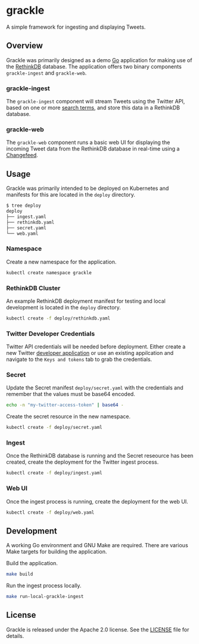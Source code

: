 # grackle

A simple framework for ingesting and displaying Tweets.

## Overview

Grackle was primarily designed as a demo [Go](https://golang.org/) application for making use of the
[RethinkDB](https://www.rethinkdb.com/) database. The application offers two binary components `grackle-ingest`
and `grackle-web`.

### grackle-ingest

The `grackle-ingest` component will stream Tweets using the Twitter API, based on one or more [search terms][twitter_api_track],
and store this data in a RethinkDB database.

### grackle-web

The `grackle-web` component runs a basic web UI for displaying the incoming Tweet data from the RethinkDB database in
real-time using a [Changefeed][rethink_changefeed].

## Usage

Grackle was primarily intended to be deployed on Kubernetes and manifests for this are located in the `deploy` directory.

```bash
$ tree deploy
deploy
├── ingest.yaml
├── rethinkdb.yaml
├── secret.yaml
└── web.yaml
```

### Namespace

Create a new namespace for the application.

```bash
kubectl create namespace grackle
```

### RethinkDB Cluster

An example RethinkDB deployment manifest for testing and local development is located in the `deploy` directory.

```bash
kubectl create -f deploy/rethinkdb.yaml
```

### Twitter Developer Credentials

Twitter API credentials will be needed before deployment. Either create a new Twitter
[developer application](https://developer.twitter.com/en/apps) or use an existing appilcation and navigate to the
`Keys and tokens` tab to grab the credentials.

### Secret

Update the Secret manifest `deploy/secret.yaml` with the credentials and remember that the values must be base64 encoded.

```bash
echo -n "my-twitter-access-token" | base64 -
```

Create the secret resource in the new namespace.

```bash
kubectl create -f deploy/secret.yaml
```

### Ingest

Once the RethinkDB database is running and the Secret reseource has been created, create the deployment for the Twitter
ingest process.

```bash
kubectl create -f deploy/ingest.yaml
```

### Web UI

Once the ingest process is running, create the deployment for the web UI.

```bash
kubectl create -f deploy/web.yaml
```

## Development

A working Go environment and GNU Make are required. There are various Make targets for building the application.

Build the application.

```bash
make build
```

Run the ingest process locally.

```bash
make run-local-grackle-ingest
```

## License

Grackle is released under the Apache 2.0 license. See the [LICENSE][license_file] file for details.

[license_file]:./LICENSE
[twitter_api_track]:https://developer.twitter.com/en/docs/tweets/filter-realtime/guides/basic-stream-parameters#track
[rethink_changefeed]:https://www.rethinkdb.com/docs/changefeeds/javascript/

